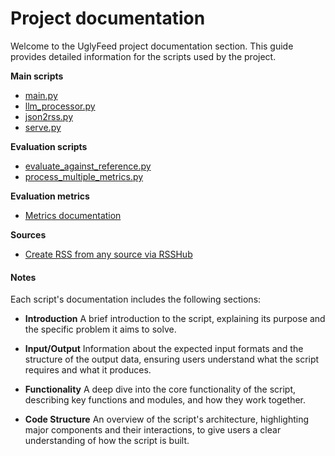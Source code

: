 # Project documentation
Welcome to the UglyFeed project documentation section. This guide provides detailed information for the scripts used by the project.

**Main scripts**
- [main.py](https://github.com/fabriziosalmi/UglyFeed/blob/main/docs/main.py.md)
- [llm_processor.py](https://github.com/fabriziosalmi/UglyFeed/blob/main/docs/llm_processor.py.md)
- [json2rss.py](https://github.com/fabriziosalmi/UglyFeed/blob/main/docs/json2rss.py.md)
- [serve.py](https://github.com/fabriziosalmi/UglyFeed/blob/main/docs/serve.py.md)

**Evaluation scripts**
- [evaluate_against_reference.py](https://github.com/fabriziosalmi/UglyFeed/blob/main/docs/evaluate_against_reference.py.md)
- [process_multiple_metrics.py](https://github.com/fabriziosalmi/UglyFeed/blob/main/docs/process_multiple_metrics.py.md)

**Evaluation metrics**
- [Metrics documentation](https://github.com/fabriziosalmi/UglyFeed/blob/main/docs/metrics.md)

**Sources**
- [Create RSS from any source via RSSHub](https://github.com/fabriziosalmi/UglyFeed/blob/main/docs/sources.md)

#### Notes
Each script's documentation includes the following sections:

- **Introduction**
A brief introduction to the script, explaining its purpose and the specific problem it aims to solve.

- **Input/Output**
Information about the expected input formats and the structure of the output data, ensuring users understand what the script requires and what it produces.

- **Functionality**
A deep dive into the core functionality of the script, describing key functions and modules, and how they work together.

- **Code Structure**
An overview of the script's architecture, highlighting major components and their interactions, to give users a clear understanding of how the script is built.

